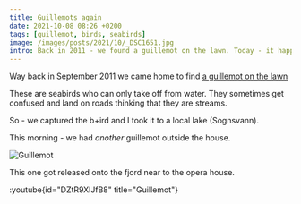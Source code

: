 ```yaml
---
title: Guillemots again
date: 2021-10-08 08:26 +0200
tags: [guillemot, birds, seabirds]
image: /images/posts/2021/10/_DSC1651.jpg
intro: Back in 2011 - we found a guillemot on the lawn. Today - it happened again.
---
```


Way back in September 2011 we came home to find [a guillemot on the lawn](/2011/09/16/it-s-friday-afternoon-and-you-have-a-guillemot-on-your-lawn/)

These are seabirds who can only take off from water. They sometimes get confused and land on roads thinking that they are streams.

So - we captured the b+ird and I took it to a local lake (Sognsvann).

This morning - we had *another* guillemot outside the house.

![Guillemot](/images/posts/2021/10/_DSC1651.jpg)

This one got released onto the fjord near to the opera house.

:youtube{id="DZtR9XlJfB8" title="Guillemot"}
